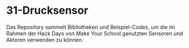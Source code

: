 # 31-Drucksensor
Das Repository sammelt Bibliotheken und Beispiel-Codes, um die im Rahmen der Hack Days von Make Your School genutzten Sensoren und Aktoren verwenden zu können.
